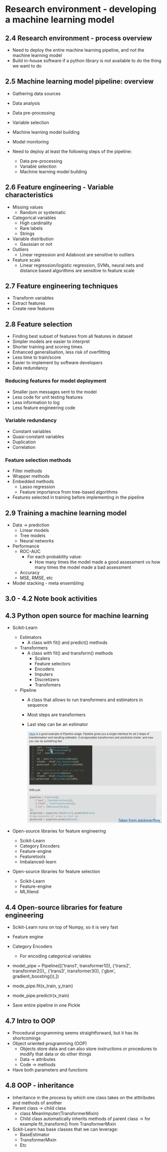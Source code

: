 # Research environment - developing a machine learning model

## 2.4 Research environment - process overview
- Need to deploy the entire machine learning pipeline, and not the machine learning model
- Build in-house software if a python library is not available to do the thing we want to do

## 2.5 Machine learning model pipeline: overview
- Gathering data sources
- Data analysis
- Data pre-processing
- Variable selection
- Machine learning model building
- Model monitoring  

- Need to deploy at least the following steps of the pipeline:
    - Data pre-processing
    - Variable selection
    - Machine learning model building

## 2.6 Feature engineering - Variable characteristics
- Missing values
    - Random or systematic
- Categorical variables
    - High cardinality
    - Rare labels
    - Strings
- Variable distribution
    - Gaussian or not
- Outliers
    - Linear regression and Adaboost are sensitive to outliers
- Feature scale
    - Linear regression/logistic regression, SVMs, neural nets and distance based algorithms are sensitive to feature scale

## 2.7 Feature engineering techniques
- Transform variables
- Extract features
- Create new features

## 2.8 Feature selection
- Finding best subset of features from all features in dataset
- Simpler models are easier to interpret
- Shorter training and scoring times
- Enhanced generalisation, less risk of overfitting
- Less time to train/score
- Easier to implement by software developers
- Data redundancy

### Reducing features for model deployment
- Smaller json messages sent to the model
- Less code for unit testing features
- Less information to log
- Less feature engineering code

### Variable redundancy
- Constant variables
- Quasi-constant variables
- Duplication
- Correlation
 
 ### Feature selection methods
 - Filter methods
 - Wrapper methods
  - Embedded methods
    - Lasso regression
    - Feature importance from tree-based algorithms
- Features selected in training before implementing in the pipeline

## 2.9 Training a machine learning model
- Data → prediction
    - Linear models
    - Tree models
    - Neural networks
- Performance
    - ROC-AUC
        - For each probability value:
            - How many times the model made a good assessment vs how many times the model made a bad assessment
    - Accuracy
    - MSE, RMSE, etc
- Model stacking - meta ensembling

## 3.0 - 4.2 Note book activities

## 4.3 Python open source for machine learning
- Scikit-Learn
    - Estimators
        - A class with fit() and predict() methods
    - Transformers
        - A class with fit() and transform() methods
            - Scalers
            - Feature selectors
            - Encoders
            - Imputers
            - Discretizers
            - Transfomers
    - Pipeline
        - A class that allows to run transformers and estimators in sequence
        - Most steps are transformers
        - Last step can be an estimator

            ![Image](images/pipeline.png)

- Open-source libraries for feature engineering
    - Scikit-Learn
    - Category Encoders
    - Feature-engine
    - Featuretools
    - Imbalanced-learn

- Open-source libraries for feature selection
    - Scikit-Learn
    - Feature-engine
    - MLXtend

## 4.4 Open-source libraries for feature engineering
- Scikit-Learn runs on top of Numpy, so it is very fast
- Feature engine 
- Category Encoders
    - For encoding categorical variables

- model_pipe = Pipeline([('trans1', transformer1()), ('trans2', transformer2()),, ('trans3', transformer3()), ('gbm', gradient_boosting()),])
- mode_pipe.fit(x_train, y_train)
- mode_pipe.predictr(x_train)

- Save entire pipeline in one Pickle

## 4.7 Intro to OOP
- Procedural programming seems straightforward, but it has its shortcomings
- Object oriented programming (OOP)
    - Objects store data and can also store instructions or procedures to modify that data or do other things
    - Data → attributes
    - Code → methods
- Have both parameters and functions

## 4.8 OOP - inheritance
- Inheritance in the process by which one class takes on the atttributes and methods of another
- Parent class → child class
    - class MeanImputer(TransformerMixin)
    - Child class automatically inherits methods of parent class → for example fit_transform() from TransformerMixin
- Sckit-Learn has base classes that we can leverage:
    - BaseEstimator
    - TransformerMixin
    - Etc









 


